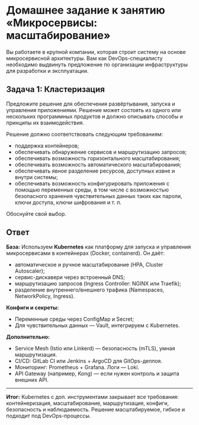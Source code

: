 # Домашнее задание к занятию «Микросервисы: масштабирование»

Вы работаете в крупной компании, которая строит систему на основе микросервисной архитектуры.
Вам как DevOps-специалисту необходимо выдвинуть предложение по организации инфраструктуры для разработки и эксплуатации.

## Задача 1: Кластеризация

Предложите решение для обеспечения развёртывания, запуска и управления приложениями.
Решение может состоять из одного или нескольких программных продуктов и должно описывать способы и принципы их взаимодействия.

Решение должно соответствовать следующим требованиям:
- поддержка контейнеров;
- обеспечивать обнаружение сервисов и маршрутизацию запросов;
- обеспечивать возможность горизонтального масштабирования;
- обеспечивать возможность автоматического масштабирования;
- обеспечивать явное разделение ресурсов, доступных извне и внутри системы;
- обеспечивать возможность конфигурировать приложения с помощью переменных среды, в том числе с возможностью безопасного хранения чувствительных данных таких как пароли, ключи доступа, ключи шифрования и т. п.

Обоснуйте свой выбор.

## Ответ

**База:**
Используем **Kubernetes** как платформу для запуска и управления микросервисами в контейнерах (Docker, containerd). Он даёт:

- автоматическое и ручное масштабирование (HPA, Cluster Autoscaler);
- сервис-дискавери через встроенный DNS;
- маршрутизацию запросов (Ingress Controller: NGINX или Traefik);
- разделение внутреннего/внешнего трафика (Namespaces, NetworkPolicy, Ingress).

**Конфиги и секреты:**

- Переменные среды через ConfigMap и Secret;
- Для чувствительных данных — Vault, интегрируем с Kubernetes.

**Дополнительно:**

- Service Mesh (Istio или Linkerd) — безопасность (mTLS), умная маршрутизация.
- CI/CD: GitLab CI или Jenkins + ArgoCD для GitOps-деплоя.
- Мониторинг: Prometheus + Grafana. Логи — Loki.
- API Gateway (например, Kong) — если нужен контроль и защита внешних API.

---

**Итог:**
Kubernetes с доп. инструментами закрывает все требования: контейнеризация, масштабирование, маршрутизация, конфиги, безопасность и наблюдаемость. Решение масштабируемое, гибкое и подходит под DevOps-процессы.
